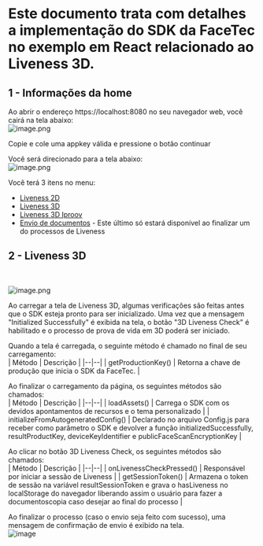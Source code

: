 # Este documento trata com detalhes a implementação do SDK da FaceTec no exemplo em React relacionado ao Liveness 3D.

## 1 - Informações da home

Ao abrir o endereço https://localhost:8080 no seu navegador web, você cairá na tela abaixo:
<br>
![image.png](https://i.ibb.co/7nscwCZ/Screenshot-2023-04-20-at-17-23-34-React-App.png)

Copie e cole uma appkey válida e pressione o botão continuar

Você será direcionado para a tela abaixo:
<br>
![image.png](https://i.ibb.co/gmdmHsY/Screenshot-2023-04-20-at-17-25-46-React-App.png)

Você terá 3 itens no menu:

- [Liveness 2D](https://github.com/oititec/liveness-react-example/blob/main/src/liveness-2d/README.md)
- [Liveness 3D](https://github.com/oititec/liveness-react-example/blob/main/src/liveness-3d/README.md)
- [Liveness 3D Iproov](https://github.com/oititec/liveness-react-example/blob/main/src/liveness-iproov/README.md)
- [Envio de documentos](https://github.com/oititec/liveness-react-example/blob/main/src/send-documents/README.md) - Este último só estará disponível ao finalizar um do processos de Liveness

## 2 - Liveness 3D

<br>

![image.png](https://i.ibb.co/N1gGzsT/Screenshot-2023-04-26-at-10-55-24-React-App.png)

Ao carregar a tela de Liveness 3D, algumas verificações são feitas antes que o SDK esteja pronto para ser inicializado. Uma vez que a mensagem "Initialized Successfully" é exibida na tela, o botão "3D Liveness Check" é habilitado e o processo de prova de vida em 3D poderá ser iniciado.

Quando a tela é carregada, o seguinte método é chamado no final de seu carregamento:
<br>
| Método | Descrição |
|--|--|
| getProductionKey() | Retorna a chave de produção que inicia o SDK da FaceTec. |

Ao finalizar o carregamento da página, os seguintes métodos são chamados:
<br>
| Método | Descrição |
|--|--|
| loadAssets() | Carrega o SDK com os devidos apontamentos de recursos e o tema personalizado |
| initializeFromAutogeneratedConfig() | Declarado no arquivo Config.js para receber como parâmetro o SDK e devolver a função initializedSuccessfully, resultProductKey, deviceKeyIdentifier e publicFaceScanEncryptionKey |

Ao clicar no botão 3D Liveness Check, os seguintes métodos são chamados:
<br>
| Método | Descrição |
|--|--|
| onLivenessCheckPressed() | Responsável por iniciar a sessão de Liveness |
| getSessionToken() | Armazena o token de sessão na variável resultSessionToken e grava o hasLiveness no localStorage do navegador liberando assim o usuário para fazer a documentoscopia caso desejar ao final do processo |

Ao finalizar o processo (caso o envio seja feito com sucesso), uma mensagem de confirmação de envio é exibido na tela.
<br>
![image](https://i.ibb.co/9Z5pmVq/image.png)
